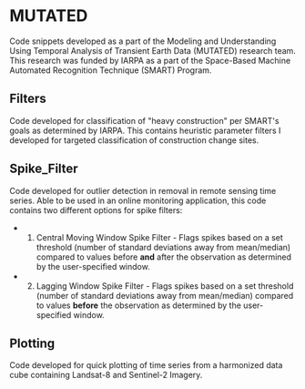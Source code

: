# MUTATED
Code snippets developed as a part of the Modeling and Understanding Using Temporal Analysis of Transient Earth Data (MUTATED) research team.  This research was funded by IARPA as a part of the Space-Based Machine Automated Recognition Technique (SMART) Program.

## Filters
Code developed for classification of "heavy construction" per SMART's goals as determined by IARPA.  This contains heuristic parameter filters I developed for targeted classification of construction change sites.

## Spike_Filter
Code developed for outlier detection in removal in remote sensing time series.  Able to be used in an online monitoring application, this code contains two different options for spike filters:
* 1. Central Moving Window Spike Filter - Flags spikes based on a set threshold (number of standard deviations away from mean/median) compared to values before **and** after the observation as determined by the user-specified window.
* 2. Lagging Window Spike Filter - Flags spikes based on a set threshold (number of standard deviations away from mean/median) compared to values **before** the observation as determined by the user-specified window.

## Plotting
Code developed for quick plotting of time series from a harmonized data cube containing Landsat-8 and Sentinel-2 Imagery.
